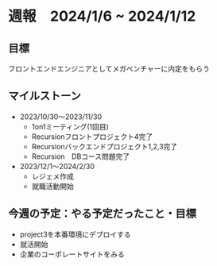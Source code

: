 # 週報　2024/1/6 ~ 2024/1/12

## 目標
フロントエンドエンジニアとしてメガベンチャーに内定をもらう


## マイルストーン
- 2023/10/30〜2023/11/30
    - 1on1ミーティング(1回目)
    - Recursionフロントプロジェクト4完了
    - Recursionバックエンドプロジェクト1,2,3完了
    - Recursion　DBコース問題完了
- 2023/12/1〜2024/2/30
    - レジェメ作成
    - 就職活動開始


## 今週の予定：やる予定だったこと・目標
- project3を本番環境にデプロイする
- 就活開始
- 企業のコーポレートサイトをみる

